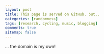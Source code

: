 ```yaml
---
layout: post
title: This page is served on GitHub, but..
categories: [randomness]
tags: [research, cycling, music, blogging]
comments: true
sitemap: false
---
```


... the domain is my own!
